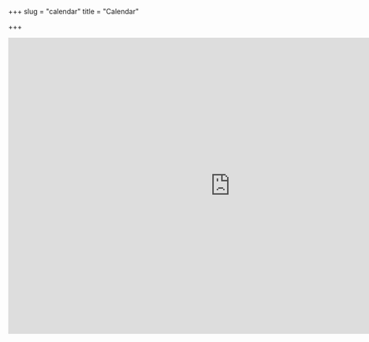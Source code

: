 +++
slug = "calendar"
title = "Calendar"

+++
<iframe src="https://calendar.google.com/calendar/embed?showTitle=0&amp;showPrint=0&amp;showTabs=0&amp;showCalendars=0&amp;height=600&amp;wkst=2&amp;hl=en&amp;bgcolor=%23FFFFFF&amp;src=ln1eb5r52225jusoia0ccl8amant5t1u%40import.calendar.google.com&amp;color=%235229A3&amp;ctz=Europe%2FHelsinki" style="border-width:0" width="900" height="600" frameborder="0" scrolling="no"></iframe>
